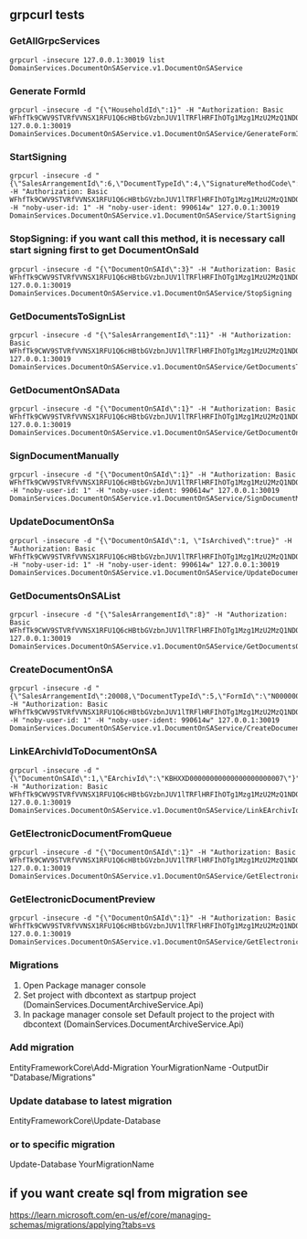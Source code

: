 ﻿## grpcurl tests

### GetAllGrpcServices
```
grpcurl -insecure 127.0.0.1:30019 list DomainServices.DocumentOnSAService.v1.DocumentOnSAService
```
### Generate FormId
```
grpcurl -insecure -d "{\"HouseholdId\":1}" -H "Authorization: Basic WFhfTk9CWV9STVRfVVNSX1RFU1Q6cHBtbGVzbnJUV1lTRFlHRFIhOTg1Mzg1MzU2MzQ1NDQ=" 127.0.0.1:30019 DomainServices.DocumentOnSAService.v1.DocumentOnSAService/GenerateFormId
```
### StartSigning
```
grpcurl -insecure -d "{\"SalesArrangementId\":6,\"DocumentTypeId\":4,\"SignatureMethodCode\":\"PHYSICAL\"}" -H "Authorization: Basic WFhfTk9CWV9STVRfVVNSX1RFU1Q6cHBtbGVzbnJUV1lTRFlHRFIhOTg1Mzg1MzU2MzQ1NDQ=" -H "noby-user-id: 1" -H "noby-user-ident: 990614w" 127.0.0.1:30019 DomainServices.DocumentOnSAService.v1.DocumentOnSAService/StartSigning
```
### StopSigning: if you want call this method, it is necessary call start signing first to get DocumentOnSaId 
```
grpcurl -insecure -d "{\"DocumentOnSAId\":3}" -H "Authorization: Basic WFhfTk9CWV9STVRfVVNSX1RFU1Q6cHBtbGVzbnJUV1lTRFlHRFIhOTg1Mzg1MzU2MzQ1NDQ=" 127.0.0.1:30019 DomainServices.DocumentOnSAService.v1.DocumentOnSAService/StopSigning
```
### GetDocumentsToSignList
```
grpcurl -insecure -d "{\"SalesArrangementId\":11}" -H "Authorization: Basic WFhfTk9CWV9STVRfVVNSX1RFU1Q6cHBtbGVzbnJUV1lTRFlHRFIhOTg1Mzg1MzU2MzQ1NDQ=" 127.0.0.1:30019 DomainServices.DocumentOnSAService.v1.DocumentOnSAService/GetDocumentsToSignList
```
### GetDocumentOnSAData
```
grpcurl -insecure -d "{\"DocumentOnSAId\":1}" -H "Authorization: Basic WFhfTk9CWV9STVRfVVNSX1RFU1Q6cHBtbGVzbnJUV1lTRFlHRFIhOTg1Mzg1MzU2MzQ1NDQ=" 127.0.0.1:30019 DomainServices.DocumentOnSAService.v1.DocumentOnSAService/GetDocumentOnSAData
```
### SignDocumentManually
```
grpcurl -insecure -d "{\"DocumentOnSAId\":1}" -H "Authorization: Basic WFhfTk9CWV9STVRfVVNSX1RFU1Q6cHBtbGVzbnJUV1lTRFlHRFIhOTg1Mzg1MzU2MzQ1NDQ=" -H "noby-user-id: 1" -H "noby-user-ident: 990614w" 127.0.0.1:30019 DomainServices.DocumentOnSAService.v1.DocumentOnSAService/SignDocumentManually
```
### UpdateDocumentOnSa
```
grpcurl -insecure -d "{\"DocumentOnSAId\":1, \"IsArchived\":true}" -H "Authorization: Basic WFhfTk9CWV9STVRfVVNSX1RFU1Q6cHBtbGVzbnJUV1lTRFlHRFIhOTg1Mzg1MzU2MzQ1NDQ=" -H "noby-user-id: 1" -H "noby-user-ident: 990614w" 127.0.0.1:30019 DomainServices.DocumentOnSAService.v1.DocumentOnSAService/UpdateDocumentOnSA
```
### GetDocumentsOnSAList
```
grpcurl -insecure -d "{\"SalesArrangementId\":8}" -H "Authorization: Basic WFhfTk9CWV9STVRfVVNSX1RFU1Q6cHBtbGVzbnJUV1lTRFlHRFIhOTg1Mzg1MzU2MzQ1NDQ=" 127.0.0.1:30019 DomainServices.DocumentOnSAService.v1.DocumentOnSAService/GetDocumentsOnSAList
```
### CreateDocumentOnSA
```
grpcurl -insecure -d "{\"SalesArrangementId\":20008,\"DocumentTypeId\":5,\"FormId\":\"N00000000000699\",\"EArchivId\":\"KBHXXD00000000000000000000021\",\"IsFinal\":true}" -H "Authorization: Basic WFhfTk9CWV9STVRfVVNSX1RFU1Q6cHBtbGVzbnJUV1lTRFlHRFIhOTg1Mzg1MzU2MzQ1NDQ=" -H "noby-user-id: 1" -H "noby-user-ident: 990614w" 127.0.0.1:30019 DomainServices.DocumentOnSAService.v1.DocumentOnSAService/CreateDocumentOnSA
```
### LinkEArchivIdToDocumentOnSA
```
grpcurl -insecure -d "{\"DocumentOnSAId\":1,\"EArchivId\":\"KBHXXD00000000000000000000007\"}" -H "Authorization: Basic WFhfTk9CWV9STVRfVVNSX1RFU1Q6cHBtbGVzbnJUV1lTRFlHRFIhOTg1Mzg1MzU2MzQ1NDQ=" 127.0.0.1:30019 DomainServices.DocumentOnSAService.v1.DocumentOnSAService/LinkEArchivIdToDocumentOnSA
```
### GetElectronicDocumentFromQueue
```
grpcurl -insecure -d "{\"DocumentOnSAId\":1}" -H "Authorization: Basic WFhfTk9CWV9STVRfVVNSX1RFU1Q6cHBtbGVzbnJUV1lTRFlHRFIhOTg1Mzg1MzU2MzQ1NDQ=" 127.0.0.1:30019 DomainServices.DocumentOnSAService.v1.DocumentOnSAService/GetElectronicDocumentFromQueue
```
### GetElectronicDocumentPreview
```
grpcurl -insecure -d "{\"DocumentOnSAId\":1}" -H "Authorization: Basic WFhfTk9CWV9STVRfVVNSX1RFU1Q6cHBtbGVzbnJUV1lTRFlHRFIhOTg1Mzg1MzU2MzQ1NDQ=" 127.0.0.1:30019 DomainServices.DocumentOnSAService.v1.DocumentOnSAService/GetElectronicDocumentPreview
```

### Migrations
1) Open Package manager console
2) Set project with dbcontext as startpup project (DomainServices.DocumentArchiveService.Api)
3) In package manager console set Default project to the project with dbcontext (DomainServices.DocumentArchiveService.Api)
### Add migration
EntityFrameworkCore\Add-Migration YourMigrationName -OutputDir "Database/Migrations"
### Update database to latest migration
EntityFrameworkCore\Update-Database
### or to specific migration
Update-Database YourMigrationName
## if you want create sql from migration see
https://learn.microsoft.com/en-us/ef/core/managing-schemas/migrations/applying?tabs=vs
